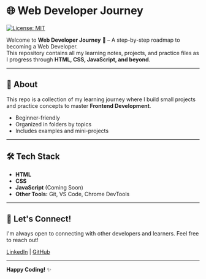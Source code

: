 # 🌐 Web Developer Journey  

[![License: MIT](https://img.shields.io/badge/License-MIT-yellow.svg)](https://opensource.org/licenses/MIT)

Welcome to **Web Developer Journey** 🚀 – A step-by-step roadmap to becoming a Web Developer.  
This repository contains all my learning notes, projects, and practice files as I progress through **HTML, CSS, JavaScript, and beyond**.  

---

## 📖 About  
This repo is a collection of my learning journey where I build small projects and practice concepts to master **Frontend Development**.  
- Beginner-friendly  
- Organized in folders by topics  
- Includes examples and mini-projects  

---

## 🛠️ Tech Stack  
- **HTML**  
- **CSS**  
- **JavaScript** (Coming Soon)  
- **Other Tools:** Git, VS Code, Chrome DevTools  

---

## 🤝 Let's Connect!

I'm always open to connecting with other developers and learners. Feel free to reach out!

[LinkedIn](https://www.linkedin.com/in/nsr2k25/) | [GitHub](https://github.com/nsr2k06/)

---

**Happy Coding!** ✨

